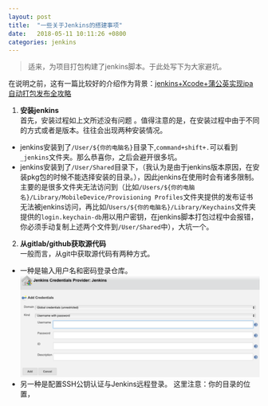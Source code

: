 ```yaml
---
layout: post
title:  "一些关于Jenkins的搭建事项"
date:   2018-05-11 10:11:26 +0800
categories: jenkins
---
```

>适来，为项目打包构建了jenkins脚本。于此处写下为大家避坑。    

在说明之前，这有一篇比较好的介绍作为背景：[jenkins+Xcode+蒲公英实现ipa自动打包发布全攻略](https://www.jianshu.com/p/ed124917d6c6)  

1. **安装jenkins**  
 首先，安装过程如上文所述没有问题 。值得注意的是，在安装过程中由于不同的方式或者是版本。往往会出现两种安装情况。  
* jenkins安装到了`/User/${你的电脑名}`目录下,`command+shift+.`可以看到`_jenkins`文件夹。那么恭喜你，之后会避开很多坑。
* jenkins安装到了`/User/Shared`目录下，（我认为是由于jenkins版本原因，在安装pkg包的时候不能选择安装的目录。），因此jenkins在使用时会有诸多限制。主要的是很多文件夹无法访问到（比如`/Users/${你的电脑名}/Library/MobileDevice/Provisioning Profiles`文件夹提供的发布证书无法被jenkins访问，再比如/`Users/${你的电脑名}/Library/Keychains`文件夹提供的`login.keychain-db`用以用户密钥，在jenkins脚本打包过程中会报错，你必须手动复制上述两个文件到`/User/Shared`中），大坑一个。  

2. **从gitlab/github获取源代码**  
    一般而言，从git中获取源代码有两种方式。  
* 一种是输入用户名和密码登录仓库。
    ![](/images/2018-07-05-11-57-19.png)
* 另一种是配置SSH公钥认证与Jenkins远程登录。
    这里注意：你的目录的位置，



